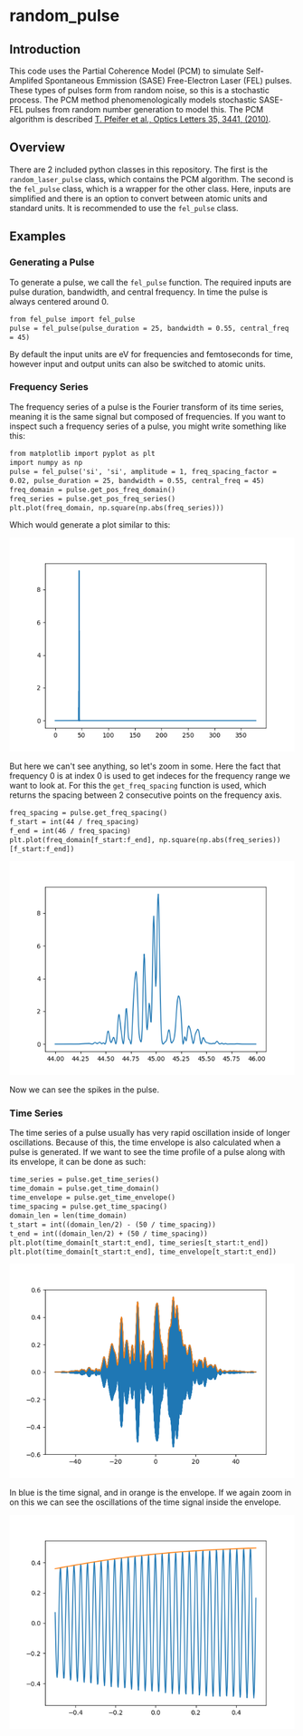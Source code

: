 # random_pulse 
## Introduction
This code uses the Partial Coherence Model (PCM) to simulate Self-Amplifed Spontaneous Emmission (SASE) Free-Electron Laser (FEL) pulses. These types of pulses form from random noise, so this is a stochastic process. The PCM method phenomenologically models stochastic SASE-FEL pulses from random number generation to model this. The PCM algorithm is described [T. Pfeifer et al., Optics Letters 35, 3441, (2010)](https://doi.org/10.1364/OL.35.003441).

## Overview
There are 2 included python classes in this repository. The first is the `random_laser_pulse` class, which contains the PCM algorithm. The second is the `fel_pulse` class, which is a wrapper for the other class. Here, inputs are simplified and there is an option to convert between atomic units and standard units. It is recommended to use the `fel_pulse` class.

## Examples
### Generating a Pulse
To generate a pulse, we call the `fel_pulse` function.
The required inputs are pulse duration, bandwidth, and central frequency. In time the pulse is always centered around 0.
```
from fel_pulse import fel_pulse
pulse = fel_pulse(pulse_duration = 25, bandwidth = 0.55, central_freq = 45)
```
By default the input units are eV for frequencies and femtoseconds for time, however input and output units can also be switched to atomic units.
### Frequency Series
The frequency series of a pulse is the Fourier transform of its time series, meaning it is the same signal but composed of frequencies. If you want to inspect such a frequency series of a pulse, you might write something like this:
```
from matplotlib import pyplot as plt
import numpy as np
pulse = fel_pulse('si', 'si', amplitude = 1, freq_spacing_factor = 0.02, pulse_duration = 25, bandwidth = 0.55, central_freq = 45)
freq_domain = pulse.get_pos_freq_domain()
freq_series = pulse.get_pos_freq_series()
plt.plot(freq_domain, np.square(np.abs(freq_series)))
```
Which would generate a plot similar to this:

![The plotted frequency series of generated pulse, but so zoomed out no features are visible](example_freq_zoomout.png)

But here we can't see anything, so let's zoom in some. Here the fact that frequency 0 is at index 0 is used to get indeces for the frequency range we want to look at. For this the `get_freq_spacing` function is used, which returns the spacing between 2 consecutive points on the frequency axis.
```
freq_spacing = pulse.get_freq_spacing()
f_start = int(44 / freq_spacing)
f_end = int(46 / freq_spacing)
plt.plot(freq_domain[f_start:f_end], np.square(np.abs(freq_series))[f_start:f_end])
```
![A more zoomed in version of the previous plot, now there are visible distinct spikes in the pulse](example_freq_zoomin.png)

Now we can see the spikes in the pulse.
### Time Series
The time series of a pulse usually has very rapid oscillation inside of longer oscillations. Because of this, the time envelope is also calculated when a pulse is generated. If we want to see the time profile of a pulse along with its envelope, it can be done as such:
```
time_series = pulse.get_time_series()
time_domain = pulse.get_time_domain()
time_envelope = pulse.get_time_envelope()
time_spacing = pulse.get_time_spacing()
domain_len = len(time_domain)
t_start = int((domain_len/2) - (50 / time_spacing))
t_end = int((domain_len/2) + (50 / time_spacing))
plt.plot(time_domain[t_start:t_end], time_series[t_start:t_end])
plt.plot(time_domain[t_start:t_end], time_envelope[t_start:t_end])
```
![The plotted time series of generated pulse with a line for the envelope plotted as well](example_time_zoomout.png)

In blue is the time signal, and in orange is the envelope. If we again zoom in on this we can see the oscillations of the time signal inside the envelope.

![A more zoomed in version of the previous plot, now there are visible distinct oscillations in the pulse](example_time_zoomin.png)

